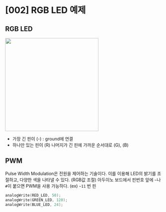 # [002] RGB LED 예제
## RGB LED
<img src="https://t1.daumcdn.net/cfile/tistory/99CA6E3A5C3CE0900C" width="300">

- 가장 긴 핀이 (-) : ground에 연결
- 하나만 있는 핀이 (R) 나머지가 긴 핀에 가까운 순서대로 (G), (B)

## PWM
Pulse Width Modulation은 전원을 제어하는 기술이다. 이를 이용해 LED의 밝기를 조절하고, 다양한 색을 나타낼 수 있다. (RGB값 조절) 아두이노 보드에서 핀번호 앞에 `~`나 `#`이 붙으면 PWM을 사용 가능하다. 
(ex) `~11` 번 핀
```ino
analogWrite(RED_LED, 50);
analogWrite(GREEN_LED, 120);
analogWrite(BLUE_LED, 24);
```
